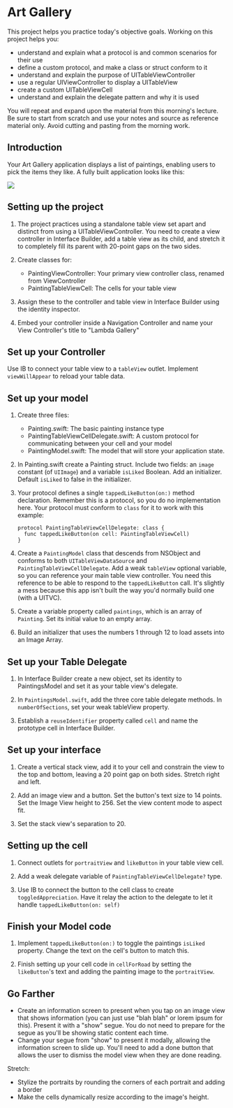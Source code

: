 # Art Gallery

This project helps you practice today's objective goals. Working on this project helps you:

- understand and explain what a protocol is and common scenarios for their use
- define a custom protocol, and make a class or struct conform to it
- understand and explain the purpose of UITableViewController
- use a regular UIViewController to display a UITableView
- create a custom UITableViewCell
- understand and explain the delegate pattern and why it is used

You will repeat and expand upon the material from this morning's lecture. Be sure to start from scratch and use your notes and source as reference material only. Avoid cutting and pasting from the morning work.

## Introduction

Your Art Gallery application displays a list of paintings, enabling users to pick the items they like. A fully built application looks like this:

![](https://user-images.githubusercontent.com/16965587/43025789-56c5fa24-8c30-11e8-999e-abec67fcad88.gif) 

## Setting up the project

1. The project practices using a standalone table view set apart and distinct from using a UITableViewController. You need to create a view controller in Interface Builder, add a table view as its child, and stretch it to completely fill its parent with 20-point gaps on the two sides.

1. Create classes for:
	* PaintingViewController: Your primary view controller class, renamed from ViewController
	* PaintingTableViewCell: The cells for your table view

1. Assign these to the controller and table view in Interface Builder using the identity inspector.

1. Embed your controller inside a Navigation Controller and name your View Controller's title to "Lambda Gallery"

## Set up your Controller

Use IB to connect your table view to a `tableView` outlet. Implement `viewWillAppear` to reload your table data.

## Set up your model

1. Create three files:
	* Painting.swift: The basic painting instance type
	* PaintingTableViewCellDelegate.swift: A custom protocol for communicating between your cell and your model
	* PaintingModel.swift: The model that will store your application state.

1. In Painting.swift create a Painting struct. Include two fields: an `image` constant (of `UIImage`) and a variable `isLiked` Boolean. Add an initializer. Default `isLiked` to false in the initializer.

1. Your protocol defines a single `tappedLikeButton(on:)` method declaration. Remember this is a protocol, so you do no implementation here. Your protocol must conform to `class` for it to work with this example:
	```
	protocol PaintingTableViewCellDelegate: class {
	  func tappedLikeButton(on cell: PaintingTableViewCell)
	}
	```
1. Create a `PaintingModel` class that descends from NSObject and conforms to both `UITableViewDataSource` and `PaintingTableViewCellDelegate`. Add a weak `tableView` optional variable, so you can reference your main table view controller. You need this reference to be able to respond to the `tappedLikeButton` call. It's slightly a mess because this app isn't built the way you'd normally build one (with a UITVC).

1. Create a variable property called `paintings`, which is an array of `Painting`. Set its initial value to an empty array.

1. Build an initializer that uses the numbers 1 through 12 to load assets into an Image Array.

## Set up your Table Delegate

1. In Interface Builder create a new object, set its identity to PaintingsModel and set it as your table view's delegate.

1. In `PaintingsModel.swift`, add the three core table delegate methods. In `numberOfSections`, set your weak tableView property.

1. Establish a `reuseIdentifier` property called `cell` and name the prototype cell in Interface Builder.

## Set up your interface

1. Create a vertical stack view, add it to your cell and constrain the view to the top and bottom, leaving a 20 point gap on both sides. Stretch right and left.

1. Add an image view and a button. Set the button's text size to 14 points. Set the Image View height to 256. Set the view content mode to aspect fit.

1. Set the stack view's separation to 20.

## Setting up the cell

1. Connect outlets for `portraitView` and `likeButton` in your table view cell.
1. Add a weak delegate variable of `PaintingTableViewCellDelegate?` type.

1. Use IB to connect the button to the cell class to create `toggledAppreciation`. Have it relay the action to the delegate to let it handle `tappedLikeButton(on: self)`


## Finish your Model code

1. Implement `tappedLikeButton(on:)` to toggle the paintings `isLiked` property. Change the text on the cell's button to match this.

1. Finish setting up your cell code in `cellForRoad` by setting the `likeButton`'s text and adding the painting image to the `portraitView`.

## Go Farther
- Create an information screen to present when you tap on an image view that shows information (you can just use "blah blah" or lorem ipsum for this). Present it with a "show" segue. You do not need to prepare for the segue as you'll be showing static content each time.
- Change your segue from "show" to present it modally, allowing the information screen to slide up. You'll need to add a done button that allows the user to dismiss the model view when they are done reading.

Stretch:

- Stylize the portraits by rounding the corners of each portrait and adding a border
- Make the cells dynamically resize according to the image's height. 
